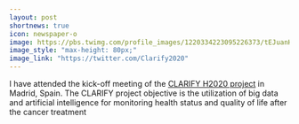 ```yaml
---
layout: post
shortnews: true
icon: newspaper-o
image: https://pbs.twimg.com/profile_images/1220334223095226373/tEJuanHU_400x400.jpg
image_style: "max-height: 80px;"
image_link: "https://twitter.com/Clarify2020"
---
```


I have attended the kick-off meeting of the [CLARIFY H2020 project](https://twitter.com/Clarify2020) in Madrid, Spain. The CLARIFY project objective is the utilization of big data and artificial intelligence for monitoring health status and quality of life after the cancer treatment